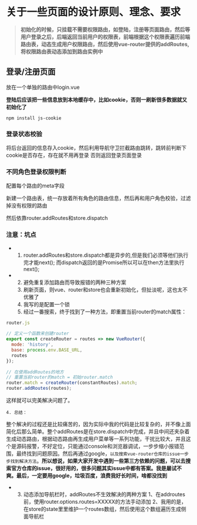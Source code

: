 # 关于一些页面的设计原则、理念、要求

> **初始化的时候，只挂载不需要权限路由，如登陆，注册等页面路由，然后等用户登录之后，后端返回当前用户的权限表，前端根据这个权限表遍历前端路由表，动态生成用户权限路由，然后使用vue-router提供的addRoutes,将权限路由表动态添加到路由实例中**

## 登录/注册页面

放在一个单独的路由中login.vue

**登陆后应该把一些信息放到本地缓存中，比如cookie，否则一刷新很多数据就又初始化了**

```npm install js-cookie```

### 登录状态校验

将后台返回的信息存入cookie，然后利用导航守卫拦截路由跳转，跳转前判断下cookie是否存在，存在就不用再登录
否则返回登录页面登录

### 不同角色登录权限判断

配置每个路由的meta字段

新建一个路由表，统一存放着所有角色的路由信息，然后再和用户角色校验，过滤掉没有权限的路由

然后依靠router.addRoutes和store.dispatch

### 注意：坑点

- 1. router.addRoutes和store.dispatch都是异步的,但是我们必须等他们执行完才能next();
而dispatch返回的是Promise所以可以在then方法里执行next();

- 2. 避免重复添加路由而导致报错的两种三种方案
    1. 刷新页面，则vue、router和store也会重新初始化，但扯淡呢，这也太不优雅了
    2. 我写的是配置一个锁
    3. 经过一番搜索，终于找到了一种方法，即重置当前router的match属性：
```js    
router.js
 
// 定义一个函数来创建router
export const createRouter = routes => new VueRouter({
  mode: 'history',
  base: process.env.BASE_URL,
  routes
});
 
// 在使用addRoutes的地方
// 重置当前router的match = 初始router.match
router.match = createRouter(constantRoutes).match;
router.addRoutes(routes);
```
这样就可以完美解决问题了。

    4. 总结：
整个解决的过程还是比较痛苦的，因为实际中我的代码是比较复杂的，并不像上面简化后那么简单。整个addRoutes是在store.dispatch中完成，并且中间还夹杂着生成动态路由，根据动态路由再生成用户菜单等一系列功能，干扰比较大，并且这个是源码报警，不好定位，只能通过console和浏览器调试，一步步缩小报错范围，最终找到问题原因。然后再通过google，`以及搜索vue-router仓库的issue一步步找到解决方法`。**所以想说，如果大家开发中遇到一些第三方依赖的问题，可以去搜索官方仓库的issue，很好用的，很多问题其实issue中都有答案。我是屡试不爽。最后，一定要用google，垃圾百度，浪费我好长时间，啥都没找到**

- 3. 动态添加导航栏时，addRoutes不生效解决的两种方案
    1、在addroutes前，使用router.options.routes=XXXXX的方法手动添加
    2、我用的是，在store的state里里维护一个routes数组，然后使用这个数组遍历生成侧面导航栏
